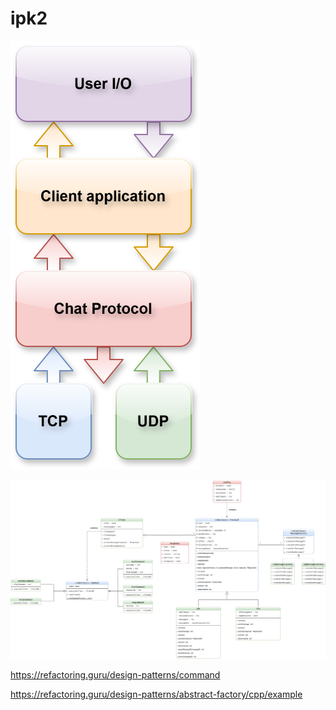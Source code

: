 # ipk2

![Design](img/design_transparent.svg)

![Design](img/class_bg.svg)

https://refactoring.guru/design-patterns/command

https://refactoring.guru/design-patterns/abstract-factory/cpp/example
